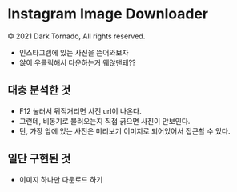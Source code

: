 # Instagram Image Downloader

© 2021 Dark Tornado, All rights reserved.

* 인스타그램에 있는 사진을 뜯어와보자
* 않이 우클릭해서 다운하는거 웨않댄돼??

## 대충 분석한 것
* F12 눌러서 뒤적거리면 사진 url이 나온다.
* 그런데, 비동기로 불러오는지 직접 긁으면 사진이 안보인다.
* 단, 가장 앞에 있는 사진은 미리보기 이미지로 되어있어서 접근할 수 있다.

## 일단 구현된 것
* 이미지 하나만 다운로드 하기
